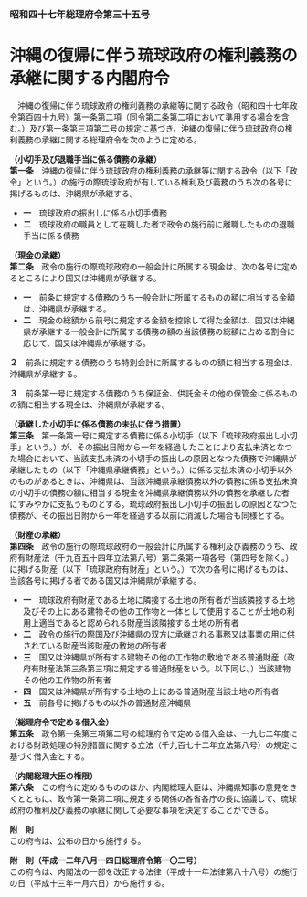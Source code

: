 ### 昭和四十七年総理府令第三十五号  
# 沖縄の復帰に伴う琉球政府の権利義務の承継に関する内閣府令  
　沖縄の復帰に伴う琉球政府の権利義務の承継等に関する政令（昭和四十七年政令第百四十九号）第一条第二項（同令第二条第二項において準用する場合を含む。）及び第一条第三項第二号の規定に基づき、沖縄の復帰に伴う琉球政府の権利義務の承継に関する総理府令を次のように定める。  
  
**（小切手及び退職手当に係る債務の承継）**  
**第一条**　沖縄の復帰に伴う琉球政府の権利義務の承継等に関する政令（以下「政令」という。）の施行の際琉球政府が有している権利及び義務のうち次の各号に掲げるものは、沖縄県が承継する。  
* **一**　琉球政府の振出しに係る小切手債務  
* **二**　琉球政府の職員として在職した者で政令の施行前に離職したものの退職手当に係る債務  
  
**（現金の承継）**  
**第二条**　政令の施行の際琉球政府の一般会計に所属する現金は、次の各号に定めるところにより国又は沖縄県が承継する。  
* **一**　前条に規定する債務のうち一般会計に所属するものの額に相当する金額は、沖縄県が承継する。  
* **二**　現金の総額から前号に規定する金額を控除して得た金額は、国又は沖縄県が承継する一般会計に所属する債務の額の当該債務の総額に占める割合に応じて、国又は沖縄県が承継する。  
  
**２**　前条に規定する債務のうち特別会計に所属するものの額に相当する現金は、沖縄県が承継する。  
  
**３**　前条第一号に規定する債務のうち保証金、供託金その他の保管金に係るものの額に相当する現金は、沖縄県が承継する。  
  
**（承継した小切手に係る債務の未払に伴う措置）**  
**第三条**　第一条第一号に規定する債務に係る小切手（以下「琉球政府振出し小切手」という。）が、その振出日附から一年を経過したことにより支払未済となつた場合において、当該支払未済の小切手の振出しの原因となつた債務で沖縄県が承継したもの（以下「沖縄県承継債務」という。）に係る支払未済の小切手以外のものがあるときは、沖縄県は、当該沖縄県承継債務以外の債務に係る支払未済の小切手の債務の額に相当する現金を沖縄県承継債務以外の債務を承継した者にすみやかに支払うものとする。琉球政府振出し小切手の振出しの原因となつた債務が、その振出日附から一年を経過する以前に消滅した場合も同様とする。  
  
**（財産の承継）**  
**第四条**　政令の施行の際琉球政府の一般会計に所属する権利及び義務のうち、政府有財産法（千九百五十四年立法第八号）第二条第一項各号（第四号を除く。）に掲げる財産（以下「琉球政府有財産」という。）で次の各号に掲げるものは、当該各号に掲げる者である国又は沖縄県が承継する。  
* **一**　琉球政府有財産である土地に隣接する土地の所有者が当該隣接する土地及びその上にある建物その他の工作物と一体として使用することが土地の利用上適当であると認められる財産当該隣接する土地の所有者  
* **二**　政令の施行の際国及び沖縄県の双方に承継される事務又は事業の用に供されている財産当該財産の敷地の所有者  
* **三**　国又は沖縄県が所有する建物その他の工作物の敷地である普通財産（政府有財産法第三条第三項に規定する普通財産をいう。以下同じ。）当該建物その他の工作物の所有者  
* **四**　国又は沖縄県が所有する土地の上にある普通財産当該土地の所有者  
* **五**　前各号に掲げるもの以外の普通財産沖縄県  
  
**（総理府令で定める借入金）**  
**第五条**　政令第一条第三項第二号の総理府令で定める借入金は、一九七二年度における財政処理の特別措置に関する立法（千九百七十二年立法第八号）の規定に基づく借入金とする。  
  
**（内閣総理大臣の権限）**  
**第六条**　この府令に定めるもののほか、内閣総理大臣は、沖縄県知事の意見をきくとともに、政令第一条第二項に規定する関係の各省各庁の長に協議して、琉球政府の権利及び義務の承継に関して必要な事項を決定することができる。  
  
**附　則**  
この府令は、公布の日から施行する。  
  
**附　則（平成一二年八月一四日総理府令第一〇二号）**  
この府令は、内閣法の一部を改正する法律（平成十一年法律第八十八号）の施行の日（平成十三年一月六日）から施行する。  
  
